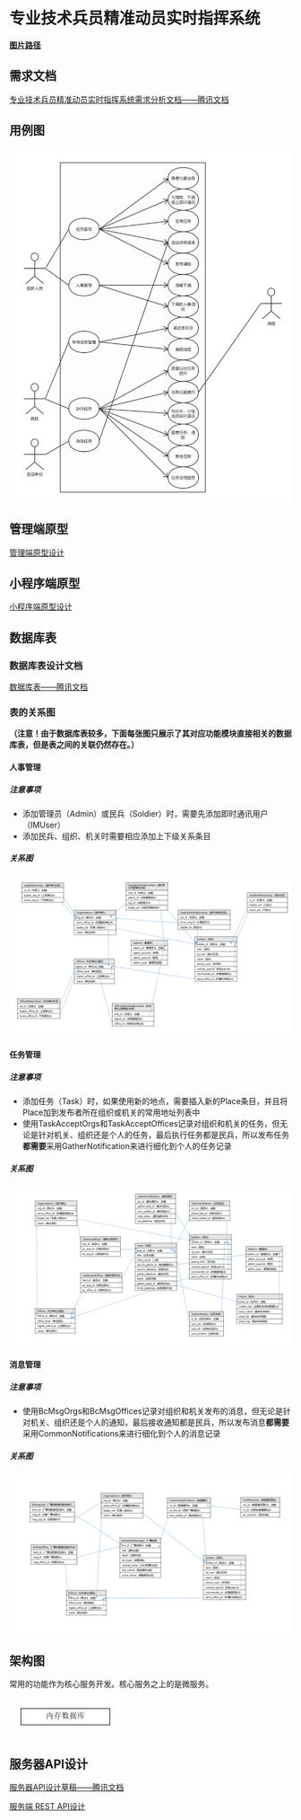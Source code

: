 # 专业技术兵员精准动员实时指挥系统

**[图片路径](https://github.com/MBControlGroup/command-system/tree/master/design_docs)**

## 需求文档


[专业技术兵员精准动员实时指挥系统需求分析文档——腾讯文档](https://docs.qq.com/doc/BqI21X2yZIht10CYh118PMy61XMWSz0bstpX19oZGS19zfpI4 )

## 用例图

![用例图](./design_docs/usecase.png)

## 管理端原型

[管理端原型设计](https://2njuqd.axshare.com/#g=1&p=登录)

## 小程序端原型

[小程序端原型设计](https://modao.cc/app/9KNjMcOJs03gnrgyfRhmxdM7LAljs7Q)

## 数据库表

### 数据库表设计文档

[数据库表——腾讯文档](https://docs.qq.com/sheet/BqI21X2yZIht1OeHzN4IrNKM2LZciQ4P11Qd4rnIMT4aCLK84 )

### 表的关系图

**（注意！由于数据库表较多，下面每张图只展示了其对应功能模块直接相关的数据库表，但是表之间的关联仍然存在。）**

#### 人事管理

##### 注意事项

- 添加管理员（Admin）或民兵（Soldier）时，需要先添加即时通讯用户（IMUser）
- 添加民兵、组织、机关时需要相应添加上下级关系条目

##### 关系图

![org_architecture](./design_docs/db/org_architecture.png)

#### 任务管理

##### 注意事项

- 添加任务（Task）时，如果使用新的地点，需要插入新的Place条目，并且将Place加到发布者所在组织或机关的常用地址列表中
- 使用TaskAcceptOrgs和TaskAcceptOffices记录对组织和机关的任务，但无论是针对机关、组织还是个人的任务，最后执行任务都是民兵，所以发布任务**都需要**采用GatherNotification来进行细化到个人的任务记录

##### 关系图

![task](./design_docs/db/task.png)

#### 消息管理

##### 注意事项

- 使用BcMsgOrgs和BcMsgOffices记录对组织和机关发布的消息，但无论是针对机关、组织还是个人的通知，最后接收通知都是民兵，所以发布消息**都需要**采用CommonNotifications来进行细化到个人的消息记录

##### 关系图

![notification](./design_docs/db/notification.png)

## 架构图

常用的功能作为核心服务开发。核心服务之上的是微服务。

![架构图](./design_docs/architecture.png)

## 服务器API设计

[服务器API设计草稿——腾讯文档](https://docs.qq.com/doc/BqI21X2yZIht1LMhNH4XCzrf144lFz2m6eW641MPyi0BOmg03)

[服务端 REST API设计](https://pmcs.docs.apiary.io/#)

